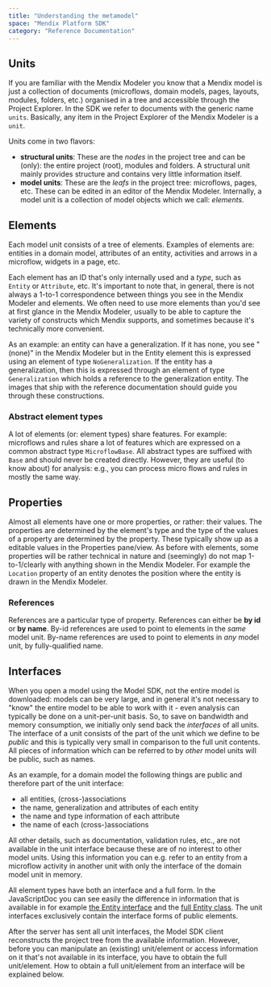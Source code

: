```yaml
---
title: "Understanding the metamodel"
space: "Mendix Platform SDK"
category: "Reference Documentation"
---
```

## Units

If you are familiar with the Mendix Modeler you know that a Mendix model is just a collection of documents (microflows, domain models, pages, layouts, modules, folders, etc.) organised in a tree and accessible through the Project Explorer. In the SDK we refer to documents with the generic name `units`. Basically, any item in the Project Explorer of the Mendix Modeler is a `unit`.

Units come in two flavors:

*   **structural units**: These are the _nodes_ in the project tree and can be (only): the entire project (root), modules and folders. A structural unit mainly provides structure and contains very little information itself.
*   **model units**: These are the _leafs_ in the project tree: microflows, pages, etc. These can be edited in an editor of the Mendix Modeler. Internally, a model unit is a collection of model objects which we call: _elements_.

## Elements

Each model unit consists of a tree of elements. Examples of elements are: entities in a domain model, attributes of an entity, activities and arrows in a microflow, widgets in a page, etc.

Each element has an ID that's only internally used and a _type_, such as `Entity` or `Attribute`, etc. It's important to note that, in general, there is not always a 1-to-1 correspondence between things you see in the Mendix Modeler and elements. We often need to use more elements than you'd see at first glance in the Mendix Modeler, usually to be able to capture the variety of constructs which Mendix supports, and sometimes because it's technically more convenient.

As an example: an entity can have a generalization. If it has none, you see "(none)" in the Mendix Modeler but in the Entity element this is expressed using an element of type `NoGeneralization`. If the entity has a generalization, then this is expressed through an element of type `Generalization` which holds a reference to the generalization entity. The images that ship with the reference documentation should guide you through these constructions.

### Abstract element types

A lot of elements (or: element types) share features. For example: microflows and rules share a lot of features which are expressed on a common abstract type `MicroflowBase`. All abstract types are suffixed with `Base` and should never be created directly. However, they are useful (to know about) for analysis: e.g., you can process micro flows and rules in mostly the same way.

## Properties

Almost all elements have one or more properties, or rather: their values. The properties are determined by the element's type and the type of the values of a property are determined by the property. These typically show up as a editable values in the Properties pane/view. As before with elements, some properties will be rather technical in nature and (seemingly) do not map 1-to-1/clearly with anything shown in the Mendix Modeler. For example the `Location` property of an entity denotes the position where the entity is drawn in the Mendix Modeler.

### References

References are a particular type of property. References can either be **by id** or **by name**. By-id references are used to point to elements in the _same_ model unit. By-name references are used to point to elements in _any_ model unit, by fully-qualified name.

## Interfaces

When you open a model using the Model SDK, not the entire model is downloaded: models can be very large, and in general it's not necessary to "know" the entire model to be able to work with it - even analysis can typically be done on a unit-per-unit basis. So, to save on bandwidth and memory consumption, we initially only send back the _interfaces_ of all units. The interface of a unit consists of the part of the unit which we define to be _public_ and this is typically very small in comparison to the full unit contents. All pieces of information which can be referred to by _other_ model units will be public, such as names.

As an example, for a domain model the following things are public and therefore part of the unit interface:

*   all entities, (cross-)associations
*   the name, generalization and attributes of each entity
*   the name and type information of each attribute
*   the name of each (cross-)associations

All other details, such as documentation, validation rules, etc., are not available in the unit interface because these are of no interest to other model units. Using this information you can e.g. refer to an entity from a microflow activity in another unit with only the interface of the domain model unit in memory.

All element types have both an interface and a full form. In the JavaScriptDoc you can see easily the difference in information that is available in for example [the Entity interface](https://apidocs.mendix.com/modelsdk/latest/interfaces/domainmodels.ientity.html) and the [full Entity class](https://apidocs.mendix.com/modelsdk/latest/classes/domainmodels.entity.html). The unit interfaces exclusively contain the interface forms of public elements.

After the server has sent all unit interfaces, the Model SDK client reconstructs the project tree from the available information. However, before you can manipulate an (existing) unit/element or access information on it that's not available in its interface, you have to obtain the full unit/element. How to obtain a full unit/element from an interface will be explained below.
